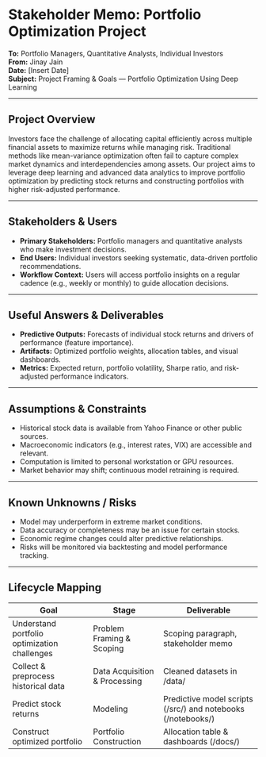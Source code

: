 # Stakeholder Memo: Portfolio Optimization Project

**To:** Portfolio Managers, Quantitative Analysts, Individual Investors  
**From:** Jinay Jain  
**Date:** [Insert Date]  
**Subject:** Project Framing & Goals — Portfolio Optimization Using Deep Learning

---

## Project Overview

Investors face the challenge of allocating capital efficiently across multiple financial assets to maximize returns while managing risk. Traditional methods like mean-variance optimization often fail to capture complex market dynamics and interdependencies among assets. Our project aims to leverage deep learning and advanced data analytics to improve portfolio optimization by predicting stock returns and constructing portfolios with higher risk-adjusted performance.

---

## Stakeholders & Users

- **Primary Stakeholders:** Portfolio managers and quantitative analysts who make investment decisions.  
- **End Users:** Individual investors seeking systematic, data-driven portfolio recommendations.  
- **Workflow Context:** Users will access portfolio insights on a regular cadence (e.g., weekly or monthly) to guide allocation decisions.

---

## Useful Answers & Deliverables

- **Predictive Outputs:** Forecasts of individual stock returns and drivers of performance (feature importance).  
- **Artifacts:** Optimized portfolio weights, allocation tables, and visual dashboards.  
- **Metrics:** Expected return, portfolio volatility, Sharpe ratio, and risk-adjusted performance indicators.

---

## Assumptions & Constraints

- Historical stock data is available from Yahoo Finance or other public sources.  
- Macroeconomic indicators (e.g., interest rates, VIX) are accessible and relevant.  
- Computation is limited to personal workstation or GPU resources.  
- Market behavior may shift; continuous model retraining is required.

---

## Known Unknowns / Risks

- Model may underperform in extreme market conditions.  
- Data accuracy or completeness may be an issue for certain stocks.  
- Economic regime changes could alter predictive relationships.  
- Risks will be monitored via backtesting and model performance tracking.

---

## Lifecycle Mapping

| Goal | Stage | Deliverable |
|------|-------|------------|
| Understand portfolio optimization challenges | Problem Framing & Scoping | Scoping paragraph, stakeholder memo |
| Collect & preprocess historical data | Data Acquisition & Processing | Cleaned datasets in /data/ |
| Predict stock returns | Modeling | Predictive model scripts (/src/) and notebooks (/notebooks/) |
| Construct optimized portfolio | Portfolio Construction | Allocation table & dashboards (/docs/) |
